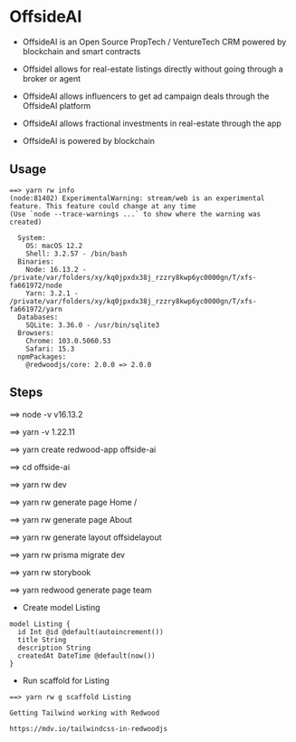 # OffsideAI

* OffsideAI is an Open Source PropTech / VentureTech CRM powered by blockchain and smart contracts

* OffsideI allows for real-estate listings directly without going through a broker or agent

* OffsideAI allows influencers to get ad campaign deals through the OffsideAI platform

* OffsideAI allows fractional investments in real-estate through the app

* OffsideAI is powered by blockchain 

## Usage

```
==> yarn rw info
(node:81402) ExperimentalWarning: stream/web is an experimental feature. This feature could change at any time
(Use `node --trace-warnings ...` to show where the warning was created)

  System:
    OS: macOS 12.2
    Shell: 3.2.57 - /bin/bash
  Binaries:
    Node: 16.13.2 - /private/var/folders/xy/kq0jpxdx38j_rzzry8kwp6yc0000gn/T/xfs-fa661972/node
    Yarn: 3.2.1 - /private/var/folders/xy/kq0jpxdx38j_rzzry8kwp6yc0000gn/T/xfs-fa661972/yarn
  Databases:
    SQLite: 3.36.0 - /usr/bin/sqlite3
  Browsers:
    Chrome: 103.0.5060.53
    Safari: 15.3
  npmPackages:
    @redwoodjs/core: 2.0.0 => 2.0.0 

```

## Steps

==> node -v
v16.13.2


==> yarn -v
1.22.11


==> yarn create redwood-app offside-ai

==> cd offside-ai

==> yarn rw dev

==> yarn rw generate page Home /

==> yarn rw generate page About

==> yarn rw generate layout offsidelayout

==> yarn rw prisma migrate dev

==> yarn rw storybook

==> yarn redwood generate page team

* Create model Listing
```
model Listing {
  id Int @id @default(autoincrement())
  title String 
  description String
  createdAt DateTime @default(now())
}
```
* Run scaffold for Listing

```
==> yarn rw g scaffold Listing
```



```
Getting Tailwind working with Redwood

https://mdv.io/tailwindcss-in-redwoodjs
```
